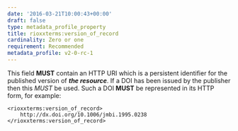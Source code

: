```yaml
---
date: '2016-03-21T10:00:43+00:00'
draft: false
type: metadata_profile_property
title: rioxxterms:version_of_record
cardinality: Zero or one
requirement: Recommended
metadata_profile: v2-0-rc-1
---
```

This field **MUST** contain an HTTP URI which is a persistent identifier for the published version of ***the resource***. If a DOI has been issued by the publisher then this *MUST* be used. Such a DOI **MUST** be represented in its HTTP form, for example:

    <rioxxterms:version_of_record>
        http://dx.doi.org/10.1006/jmbi.1995.0238
    </rioxxterms:version_of_record>
